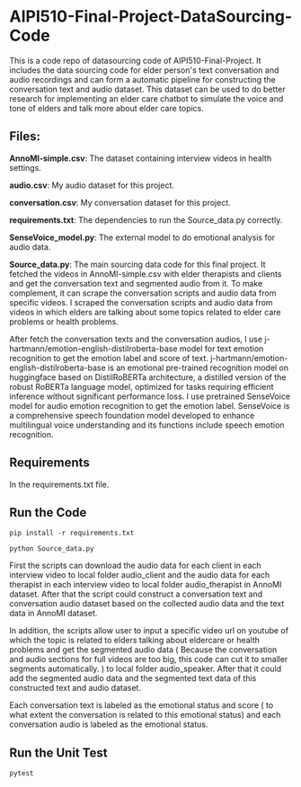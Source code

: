 # AIPI510-Final-Project-DataSourcing-Code

This is a code repo of datasourcing code of AIPI510-Final-Project. It includes the data sourcing code for elder person's text conversation and audio recordings and can form a automatic pipeline for constructing the conversation text and audio dataset. This dataset can be used to do better research for implementing an elder care chatbot to simulate the voice and tone of elders and talk more about elder care topics.  

## Files:
**AnnoMI-simple.csv**: The dataset containing interview videos in health settings.    
    
**audio.csv**: My audio dataset for this project.   

**conversation.csv**: My conversation dataset for this project.   

**requirements.txt**: The dependencies to run the Source_data.py correctly.     

**SenseVoice_model.py**: The external model to do emotional analysis for audio data.    

**Source_data.py**: The main sourcing data code for this final project. It fetched the videos in AnnoMI-simple.csv with elder therapists and clients and get the conversation text and segmented audio from it. To make complement, it can scrape the conversation scripts and audio data from specific videos. I scraped the conversation scripts and audio data from videos in which elders are talking about some topics related to elder care problems or health problems.    

After fetch the conversation texts and the conversation audios, I use j-hartmann/emotion-english-distilroberta-base model for text emotion recognition to get the emotion label and score of text. j-hartmann/emotion-english-distilroberta-base is an emotional pre-trained recognition model on huggingface based on DistilRoBERTa architecture, a distilled version of the robust RoBERTa language model, optimized for tasks requiring efficient inference without significant performance loss. I use pretrained SenseVoice model for audio emotion recognition to get the emotion label. SenseVoice is a comprehensive speech foundation model developed to enhance multilingual voice understanding and its functions include speech emotion recognition.

## Requirements 

In the requirements.txt file.   

## Run the Code

```pip install -r requirements.txt```

```python Source_data.py```

First the scripts can download the audio data for each client in each interview video to local folder audio_client and the audio data for each therapist in each interview video to local folder audio_therapist in AnnoMI dataset. After that the script could construct a conversation text and conversation audio dataset based on the collected audio data and the text data in AnnoMI dataset.     
      
In addition, the scripts allow user to input a specific video url on youtube of which the topic is related to elders talking about eldercare or health problems and get the segmented audio data ( Because the conversation and audio sections for full videos are too big, this code can cut it to smaller segments automatically. ) to local folder audio_speaker. After that it could add the segmented audio data and the segmented text data of this constructed text and audio dataset.      
       
Each conversation text is labeled as the emotional status and score ( to what extent the conversation is related to this emotional status) and each conversation audio is labeled as the emotional status.    

## Run the Unit Test

```pytest```

